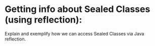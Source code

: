 # Getting info about Sealed Classes (using reflection):
Explain and exemplify how we can access Sealed Classes via Java reflection.